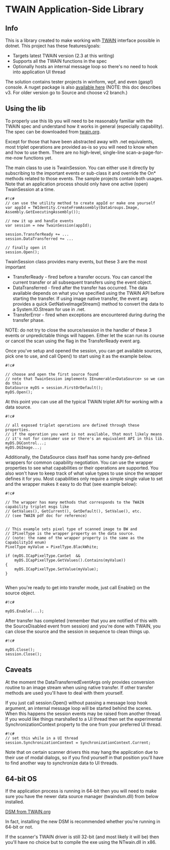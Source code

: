 TWAIN Application-Side Library
==============================

Info
--------------------------------------
This is a library created to make working with [TWAIN](http://twain.org/) interface possible in dotnet. 
This project has these features/goals:

* Targets latest TWAIN version (2.3 at this writing)
* Supports all the TWAIN functions in the spec
* Optionally hosts an internal message loop so there's no need to hook into application UI thread
 
The solution contains tester projects in winform, wpf, and even (gasp!) console. 
A nuget package is also [available here](https://www.nuget.org/packages/ntwain) 
(NOTE: this doc describes v3. For older version go to Source and choose v2 branch.)

Using the lib
--------------------------------------
To properly use this lib you will need to be reasonably familiar with the TWAIN spec
and understand how it works in general (especially capability). 
The spec can be downloaded from [twain.org](http://twain.org/). 

Except for those that have been abstracted away with .net equivalents, most triplet operations are 
provided as-is so you will need to know when and how to use them. 
There are no high-level, single-line scan-a-page-for-me-now functions yet.

The main class to use is TwainSession. You can either use it directly by subscribing
to the important events or sub-class it and override the On* methods related to those events.
The sample projects contain both usages. Note that an application process should only
have one active (open) TwainSession at a time.

```
#!c#
// can use the utility method to create appId or make one yourself
var appId = TWIdentity.CreateFromAssembly(DataGroups.Image, Assembly.GetExecutingAssembly());

// new it up and handle events
var session = new TwainSession(appId);

session.TransferReady += ...
session.DataTransferred += ...

// finally open it
session.Open();

```

TwainSession class provides many events, but these 3 are the most important

* TransferReady - fired before a transfer occurs. You can cancel the current transfer 
or all subsequent transfers using the event object.
* DataTransferred - fired after the transfer has occurred. The data available depends on 
what you've specified using the TWAIN API before starting the transfer. If using image
native transfer, the event arg provides a quick GetNativeImageStream() method to convert the
data to a System.IO.Stream for use in .net.
* TransferError - fired when exceptions are encountered during during the transfer phase.

NOTE: do not try to close the source/session in the handler of these 3 events or 
unpredictable things will happen. Either let the scan run its course or cancel the scan using the flag 
in the TransferReady event arg.

Once you've setup and opened the session, you can get available sources, pick one to use,
and call Open() to start using it as the example below.


```
#!c#

// choose and open the first source found
// note that TwainSession implements IEnumerable<DataSource> so we can do this
DataSource myDS = session.FirstOrDefault();
myDS.Open();

```

At this point you can use all the typical TWAIN triplet API for working with a data source.


```
#!c#

// all exposed triplet operations are defined through these properties.
// if the operation you want is not available, that most likely means 
// it's not for consumer use or there's an equivalent API in this lib.
myDS.DGControl...;
myDS.DGImage...;

```

Additionally, the DataSource class itself has some handy pre-defined wrappers for common capability 
negotiation. You can use the wrapper properties to see what capabilities or their operations are 
supported. You also won't have to keep track of what value types to use since the wrapper defines it
for you. Most capabilities only require a simple single value to set
and the wrapper makes it easy to do that (see example below):


```
#!c#

// The wrapper has many methods that corresponds to the TWAIN capability triplet msgs like
// GetValues(), GetCurrent(), GetDefault(), SetValue(), etc.
// (see TWAIN pdf doc for reference)


// This example sets pixel type of scanned image to BW and
// IPixelType is the wrapper property on the data source.
// (note: the name of the wrapper property is the same as the CapabilityId enum)
PixelType myValue = PixelType.BlackWhite; 

if (myDS.ICapPixelType.CanSet  &&
    myDS.ICapPixelType.GetValues().Contains(myValue))
{
    myDS.ICapPixelType.SetValue(myValue);
}


```


When you're ready to get into transfer mode, just call Enable() on the source object.

```
#!c#

myDS.Enable(...);

```

After transfer has completed (remember that you are notified of this with the SourceDisabled event from session) 
and you're done with TWAIN, you can close the source and the session in sequence to clean things up.

```
#!c#

myDS.Close();
session.Close();

```


Caveats
--------------------------------------
At the moment the DataTransferredEventArgs only provides conversion routine to 
an image stream when using native transfer.
If other transfer methods are used you'll have to deal with them yourself.

If you just call session.Open() without passing a message loop hook argument, an 
internal message loop will be started behind the scenes. When this happens the session events may be raised from another thread. 
If you would like things marshalled to a UI thread then set the experimental SynchronizationContext property
to the one from your preferred UI thread. 

```
#!c#
// set this while in a UI thread
session.SynchronizationContext = SynchronizationContext.Current;

```
Note that on certain scanner drivers this may hang the 
application due to their use of modal dialogs, so if you find yourself in that position 
you'll have to find another way to synchronize data to UI threads. 


64-bit OS
--------------------------------------
If the application process is running in 64-bit then you will need to make sure you have the 
newer data source manager (twaindsm.dll) from below installed. 

[DSM from TWAIN.org](http://sourceforge.net/projects/twain-dsm/files/TWAIN%20DSM%202%20Win/)

In fact, installing the new DSM is recommended whether you're running in 64-bit or not.

If the scanner's TWAIN driver is still 32-bit (and most likely it will be) then you'll have no choice but to
compile the exe using the NTwain.dll in x86.

